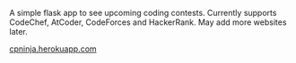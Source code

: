 A simple flask app to see upcoming coding contests.
Currently supports CodeChef, AtCoder, CodeForces and HackerRank.
May add more websites later.

[cpninja.herokuapp.com](http://cpninja.herokuapp.com/)
